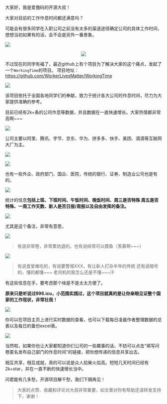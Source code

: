 大家好，我是爱撸码的开源大叔！

大家对目前的工作作息时间都还满意吗？

可能会有很多同学在入职公司之前没有太多的渠道途径确定公司的具体工作时间，想想当初如果有的话，会不会是另外一番景象。

![](https://files.mdnice.com/user/20902/6b901e59-7451-4be6-b846-d02561f3617e.jpg)

<p align="center">
    <img src='https://files.mdnice.com/user/20902/6b901e59-7451-4be6-b846-d02561f3617e.jpg' style="max-width:50%; max-height=50%;"></img>
</p>


不过现在的同学有福了，最近github上有个项目为了解决大家的这个痛点，发起了一个`WorkingTime`的项目。
项目地址：https://github.com/WorkerLivesMatter/WorkingTime


![](https://files.mdnice.com/user/20902/e7cec02d-7266-4275-bd85-07a59637d074.jpg)

该项目依托于全国各地同学们的奉献，致力于统计各大公司的作息时间，尽力为大家提供准确的参考。

目前已经有2k+条的公司作息等数据，并且数据在一直快速增长。大家热情都非常高啊~~~


![](https://files.mdnice.com/user/20902/52b3e935-1971-41ee-9e02-43fedc733a89.jpg)


公司主要以阿里、腾讯、字节、京东、华为、拼多多、快手、美团、滴滴等互联网大厂为主。


![](https://files.mdnice.com/user/20902/e59cff3e-f6f8-4d29-88d4-b33786c552f0.jpg)


![](https://files.mdnice.com/user/20902/d06c5c2d-f534-45ac-9335-ff956284cfe8.jpg)


也有一些外企、政府部门、国企、医院，传统的银行、证券、制造业公司也是有的。


![](https://files.mdnice.com/user/20902/f4a997eb-3eb0-46df-b8cb-7d28c2e62c81.jpg)


统计的信息**包括上班、下班时间、午饭时间、晚饭时间、周三是否特殊	周五是否特殊、一周工作天数、新人是否日报/周报以及自由发挥的备注。**


![](https://files.mdnice.com/user/20902/d0680e35-7203-44d3-8fae-ac0cae00e8d1.jpg)



尤其是这个备注，非常有意思，


![](https://files.mdnice.com/user/20902/b90748f9-4176-41f1-bec5-82cb3d02e30b.jpg)


> 有说非常卷，非常累劝退的，也有说经常可以摸鱼（羡慕啊~~~）


![](https://files.mdnice.com/user/20902/36bca16d-4bd7-4a90-a45f-6c4762caf1e5.jpg)


> 有说食堂难吃的，有说要警惕XXX，有让新人打杂半年的传统
还有说暗号的，懂的都懂~~~ 老司机的我怎么还是不懂~~~汗



有这些信息在手，要考虑那个啥是不是太太方便了。


**原来只是听说过996.icu，小范围实践过，这个项目就真的是让你亲眼见证整个国家的工作现状，非常壮观！**


![](https://files.mdnice.com/user/20902/ddadf283-3907-4e80-9415-f768803e56c5.jpg)


你可以在项目主页上进行实时数据的查看，也可以下载每日凌晨作者整理数据的总表以及每日的备份excel表。


![](https://files.mdnice.com/user/20902/b0114c3a-8ce2-4639-855c-256a942e0d34.jpg)


当然啦，如果你也让大家都知道你们公司的一些趣事的话，不妨可以点击“填写问卷匿名发布自己部门的作息时间”的链接，把你想传递的信息共享出去。


相互共享，相互成就，真的可以说是众人拾柴火焰高。短短几天时间已经有2k+star，并在一直不断的快速增长当中。


问君能有几多愁，开源项目解千愁，我们下期再见！

> 大家的点赞、收藏和评论对大叔非常重要，如文章对你有帮助还请转发支持下，谢谢！




